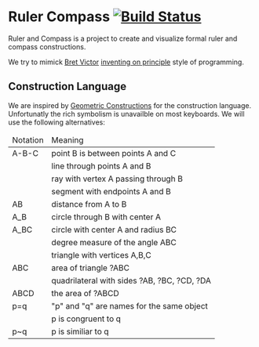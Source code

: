 Ruler Compass [![Build Status](https://travis-ci.org/dvberkel/ruler-compass.png?branch=master)](https://travis-ci.org/dvberkel/ruler-compass)
=============

Ruler and Compass is a project to create and visualize formal ruler
and compass constructions.

We try to mimick [Bret Victor][1] [inventing on principle][2] style of
programming.

Construction Language
---------------------

We are inspired by [Geometric Constructions][3] for the construction
language. Unfortunatly the rich symbolism is unavailble on most
keyboards. We will use the following alternatives:

<table>
<thead>
<tr><td>Notation</td><td>Meaning</td></tr>
</thead>
<tbody>
<tr><td>A-B-C</td><td>point B is between points A and C</td></tr>
<tr><td></td><td>line through points A and B</td></tr>
<tr><td></td><td>ray with vertex A passing through B</td></tr>
<tr><td></td><td>segment with endpoints A and B</td></tr>
<tr><td>AB</td><td>distance from A to B</td></tr>
<tr><td>A_B</td><td>circle through B with center A</td></tr>
<tr><td>A_BC</td><td>circle with center A and radius BC</td></tr>
<tr><td></td><td>degree measure of the angle ABC</td></tr>
<tr><td></td><td>triangle with vertices A,B,C</td></tr>
<tr><td>ABC</td><td>area of triangle ?ABC</td></tr>
<tr><td></td><td>quadrilateral with sides ?AB, ?BC, ?CD, ?DA</td></tr>
<tr><td>ABCD</td><td>the area of ?ABCD</td></tr>
<tr><td>p=q</td><td>"p" and "q" are names for the same object</td></tr>
<tr><td></td><td>p is congruent to q</td></tr>
<tr><td>p~q</td><td>p is similiar to q</td></tr>
</tbody>
</table>

[1]: http://worrydream.com/ "Bret Victor's homepage"
[2]: http://vimeo.com/36579366 "a Vimeo video showing Bret Victor's talk on 'Inventing on Principle'"
[3]: http://www.springer.com/mathematics/geometry/book/978-0-387-98276-2 "Geometric Constructions on Springer website"
